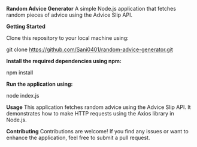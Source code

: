 **Random Advice Generator**
A simple Node.js application that fetches random pieces of advice using the Advice Slip API.

**Getting Started**

Clone this repository to your local machine using:

git clone https://github.com/Sani0401/random-advice-generator.git

**Install the required dependencies using npm:**

npm install

**Run the application using:**

node index.js

**Usage**
This application fetches random advice using the Advice Slip API. It demonstrates how to make HTTP requests using the Axios library in Node.js.

**Contributing**
Contributions are welcome! If you find any issues or want to enhance the application, feel free to submit a pull request.

